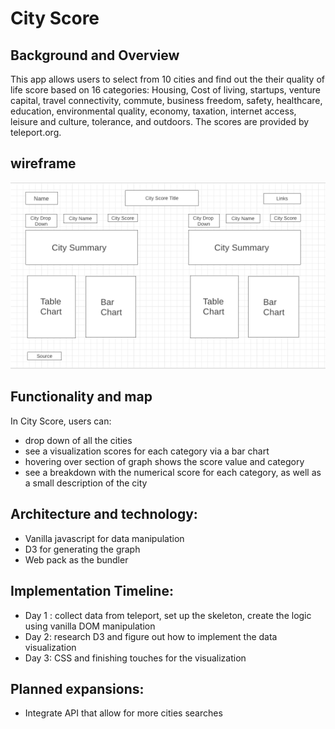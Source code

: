 # City Score

## Background and Overview

This app allows users to select from 10 cities and find out the their quality of life score based on 16 categories: Housing, Cost of living, startups, venture capital, travel connectivity, commute, business freedom, safety, healthcare, education, environmental quality, economy, taxation, internet access, leisure and culture, tolerance, and outdoors. The scores are provided by teleport.org. 

## wireframe

<p align="center">
    <img src ="https://github.com/kzed-1/images/blob/master/wireframenew.png?raw=true"/>
</p>


## Functionality and map

In City Score, users can:
* drop down of all the cities
* see a visualization scores for each category via a bar chart
* hovering over section of graph shows the score value and category 
* see a breakdown with the numerical score for each category, as well as a small 		description of the city 

## Architecture and technology:

* Vanilla javascript for data manipulation
* D3 for generating the graph
* Web pack as the bundler 

## Implementation Timeline:
* Day 1 : collect data from teleport, set up the skeleton, create the logic using vanilla DOM manipulation
* Day 2: research D3 and figure out how to implement the data visualization 
* Day 3: CSS and finishing touches for the visualization 

## Planned expansions:

* Integrate API that allow for more cities searches
